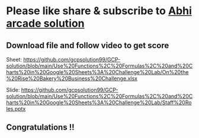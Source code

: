# Please like share & subscribe to [Abhi arcade solution](http://www.youtube.com/@Abhi_Arcade_Solution)

## Download file and follow video to get score

Sheet:
https://github.com/gcpsolution99/GCP-solution/blob/main/Use%20Functions%2C%20Formulas%2C%20and%20Charts%20in%20Google%20Sheets%3A%20Challenge%20Lab/On%20the%20Rise%20Bakery%20Business%20Challenge.xlsx

Slide:
https://github.com/gcpsolution99/GCP-solution/blob/main/Use%20Functions%2C%20Formulas%2C%20and%20Charts%20in%20Google%20Sheets%3A%20Challenge%20Lab/Staff%20Roles.pptx

## Congratulations !!
